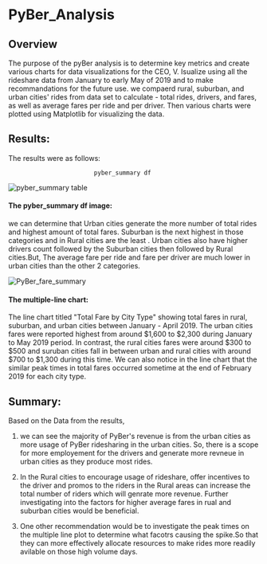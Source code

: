 # PyBer_Analysis

## Overview

The purpose of the pyBer analysis is to determine key metrics and create various charts for data visualizations for the CEO, V. Isualize using all the rideshare data from January to early May of 2019 and to make recommandations for the future use. we compaerd rural, suburban, and urban cities' rides from data set to calculate - total rides, drivers, and fares, as well as average fares per ride and per driver. Then various charts were plotted using Matplotlib for visualizing the data. 



## Results:

The results were as follows:

                            pyber_summary df

![pyber_summary table](https://user-images.githubusercontent.com/96032051/151742025-f32e2da9-0cb4-4243-9f47-9482a27071f5.png)

#### The pyber_summary df image:
we can determine that Urban cities generate the more number of total rides and highest amount of total fares. Suburban is the next highest in those categories and in Rural cities are the least . Urban cities also have higher drivers count followed by the Suburban cities then followed by Rural cities.But, The average fare per ride and fare per driver are much lower in urban cities than the other 2 categories.


![PyBer_fare_summary](https://user-images.githubusercontent.com/96032051/151742040-96aecfc4-5756-42ad-9f14-a4bd70df3d53.png)





#### The multiple-line chart:
The line chart titled "Total Fare by City Type" showing total fares in rural, suburban, and urban cities between January - April 2019. The urban cities fares were reported highest from around $1,600 to $2,300 during January to May 2019 period. In contrast, the rural cities fares were around $300 to $500 and suruban cities fall in between urban and rural cities with around $700 to $1,300 during this time. We can also notice in the line chart that the similar peak times in total fares occurred sometime at the end of February 2019 for each city type. 

## Summary:

Based on the Data from the results,

1. we can see the majority of PyBer's revenue is from the urban cities as more usage of PyBer ridesharing in the urban cities. So, there is a scope for more employement for the drivers and generate more revneue in urban cities as they produce most rides.


2. In the Rural cities to encourage usage of rideshare, offer incentives to the driver and promos to the riders in the Rural areas can increase the total number of riders which will genrate more revenue. Further investigating into the factors for higher average fares in rual and suburban cities would be beneficial.


3. One other recommendation would be to investigate the peak times on the multiple line plot to determine what facotrs causing the spike.So that they can more effectively allocate resources to make rides more readily avilable on those high volume days.


